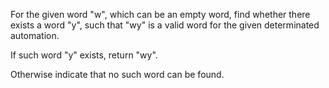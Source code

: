 ﻿For the given word "w", which can be an empty word, find whether there exists a word "y", such that "wy" is a valid word for the given determinated automation.

If such word "y" exists, return "wy".

Otherwise indicate that no such word can be found.